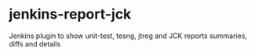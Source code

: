 # jenkins-report-jck
Jenkins plugin to show unit-test, tesng, jtreg and JCK reports summaries, diffs and details
